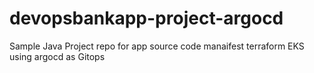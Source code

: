 # devopsbankapp-project-argocd
Sample Java Project repo for app source code manaifest terraform EKS using argocd as Gitops 
